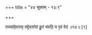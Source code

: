 +++
title = "४४ सूक्तम् - १३:९"

+++

तस्या॑मे॒वास्य॒ तद्दे॒वता॑यां हु॒तं भ॑वति॒ य ए॒वं वेद॑ ॥१४॥ [९]
